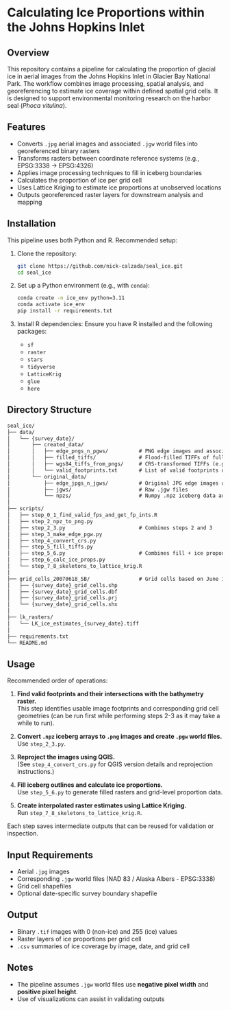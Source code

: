# Calculating Ice Proportions within the Johns Hopkins Inlet

## Overview
This repository contains a pipeline for calculating the proportion of glacial ice in aerial images from the Johns Hopkins Inlet in Glacier Bay National Park. The workflow combines image processing, spatial analysis, and georeferencing to estimate ice coverage within defined spatial grid cells. It is designed to support environmental monitoring research on the harbor seal (*Phoca vitulina*).

## Features
- Converts `.jpg` aerial images and associated `.jgw` world files into georeferenced binary rasters
- Transforms rasters between coordinate reference systems (e.g., EPSG:3338 → EPSG:4326)
- Applies image processing techniques to fill in iceberg boundaries
- Calculates the proportion of ice per grid cell 
- Uses Lattice Kriging to estimate ice proportions at unobserved locations
- Outputs georeferenced raster layers for downstream analysis and mapping

## Installation

This pipeline uses both Python and R. Recommended setup:

1. Clone the repository:
   ```bash
   git clone https://github.com/nick-calzada/seal_ice.git
   cd seal_ice
   ```

2. Set up a Python environment (e.g., with `conda`):
   ```bash
   conda create -n ice_env python=3.11
   conda activate ice_env
   pip install -r requirements.txt
   ```

3. Install R dependencies:
   Ensure you have R installed and the following packages:
   - `sf`
   - `raster`
   - `stars`
   - `tidyverse`
   - `LatticeKrig`
   - `glue`
   - `here`

## Directory Structure
```txt
seal_ice/
├── data/
│   └── {survey_date}/
│       ├── created_data/
│       │   ├── edge_pngs_n_pgws/          # PNG edge images and associated PGW world files
│       │   ├── filled_tiffs/              # Flood-filled TIFFs of full iceberg areas
│       │   ├── wgs84_tiffs_from_pngs/     # CRS-transformed TIFFs (e.g., EPSG:4326)
│       │   └── valid_footprints.txt       # List of valid footprints used for analysis
│       └── original_data/
│           ├── edge_jpgs_n_jgws/          # Original JPG edge images and JGW world files
│           ├── jgws/                      # Raw .jgw files
│           └── npzs/                      # Numpy .npz iceberg data arrays
│
├── scripts/
│   ├── step_0_1_find_valid_fps_and_get_fp_ints.R
│   ├── step_2_npz_to_png.py
│   ├── step_2_3.py                        # Combines steps 2 and 3
│   ├── step_3_make_edge_pgw.py
│   ├── step_4_convert_crs.py
│   ├── step_5_fill_tiffs.py
│   ├── step_5_6.py                        # Combines fill + ice proportion calculation
│   ├── step_6_calc_ice_props.py
│   └── step_7_8_skeletons_to_lattice_krig.R
│
├── grid_cells_20070618_SB/                # Grid cells based on June 18, 2007 survey boundary
│   ├── {survey_date}_grid_cells.shp
│   ├── {survey_date}_grid_cells.dbf
│   ├── {survey_date}_grid_cells.prj
│   └── {survey_date}_grid_cells.shx
│
├── lk_rasters/
│   └── LK_ice_estimates_{survey_date}.tiff
│
├── requirements.txt
└── README.md
```

## Usage

Recommended order of operations:

1. **Find valid footprints and their intersections with the bathymetry raster.**  
   This step identifies usable image footprints and corresponding grid cell geometries (can be run first while performing steps 2-3 as it may take a while to run).

2. **Convert `.npz` iceberg arrays to `.png` images and create `.pgw` world files.**  
   Use `step_2_3.py`.

3. **Reproject the images using QGIS.**  
   (See `step_4_convert_crs.py` for QGIS version details and reprojection instructions.)

4. **Fill iceberg outlines and calculate ice proportions.**  
   Use `step_5_6.py` to generate filled rasters and grid-level proportion data.

5. **Create interpolated raster estimates using Lattice Kriging.**  
   Run `step_7_8_skeletons_to_lattice_krig.R`.

Each step saves intermediate outputs that can be reused for validation or inspection.

## Input Requirements
- Aerial `.jpg` images
- Corresponding `.jgw` world files (NAD 83 / Alaska Albers - EPSG:3338)
- Grid cell shapefiles
- Optional date-specific survey boundary shapefile

## Output
- Binary `.tif` images with 0 (non-ice) and 255 (ice) values
- Raster layers of ice proportions per grid cell
- `.csv` summaries of ice coverage by image, date, and grid cell

## Notes
- The pipeline assumes `.jgw` world files use **negative pixel width** and **positive pixel height**.
- Use of visualizations can assist in validating outputs

